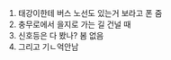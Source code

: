 1. 태강이한테 버스 노선도 있는거 보라고 폰 줌
2. 충무로에서 을지로 가는 길 건널 때
3. 신호등은 다 봤나? 봄 없음 
5. 그리고 기ㄴ억안남
   
   
   
   
   